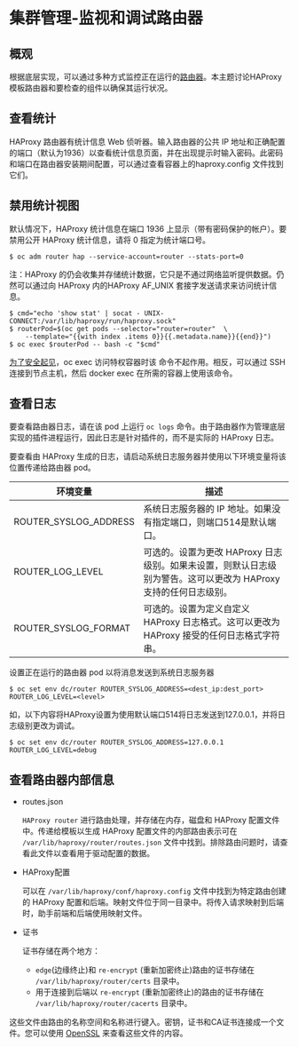 # 集群管理-监视和调试路由器
## 概观
根据底层实现，可以通过多种方式监控正在运行的[路由器](https://docs.openshift.org/3.9/architecture/networking/routes.html#architecture-core-concepts-routes)。本主题讨论HAProxy 模板路由器和要检查的组件以确保其运行状况。
## 查看统计
HAProxy 路由器有统计信息 Web 侦听器。输入路由器的公共 IP 地址和正确配置的端口（默认为1936）以查看统计信息页面，并在出现提示时输入密码。此密码和端口在路由器安装期间配置，可以通过查看容器上的haproxy.config 文件找到它们。
## 禁用统计视图
默认情况下，HAProxy 统计信息在端口 1936 上显示（带有密码保护的帐户）。要禁用公开 HAProxy 统计信息，请将 0 指定为统计端口号。

	$ oc adm router hap --service-account=router --stats-port=0
注：HAProxy 的仍会收集并存储统计数据，它只是不通过网络监听提供数据。仍然可以通过向 HAProxy 内的HAProxy AF_UNIX 套接字发送请求来访问统计信息。

	$ cmd="echo 'show stat' | socat - UNIX-CONNECT:/var/lib/haproxy/run/haproxy.sock"
	$ routerPod=$(oc get pods --selector="router=router"  \
	    --template="{{with index .items 0}}{{.metadata.name}}{{end}}")
	$ oc exec $routerPod -- bash -c "$cmd"
	
[为了安全起见](https://access.redhat.com/errata/RHSA-2015:1650)，oc exec 访问特权容器时该 命令不起作用。相反，可以通过 SSH 连接到节点主机，然后 docker exec 在所需的容器上使用该命令。
## 查看日志
要查看路由器日志，请在该 pod 上运行 `oc logs` 命令。由于路由器作为管理底层实现的插件进程运行，因此日志是针对插件的，而不是实际的 HAProxy 日志。

要查看由 HAProxy 生成的日志，请启动系统日志服务器并使用以下环境变量将该位置传递给路由器 pod。

环境变量|描述
---|---
ROUTER_SYSLOG_ADDRESS|系统日志服务器的 IP 地址。如果没有指定端口，则端口514是默认端口。
ROUTER_LOG_LEVEL|可选的。设置为更改 HAProxy 日志级别。如果未设置，则默认日志级别为警告。这可以更改为 HAProxy 支持的任何日志级别。
ROUTER_SYSLOG_FORMAT|可选的。设置为定义自定义 HAProxy 日志格式。这可以更改为 HAProxy 接受的任何日志格式字符串。

设置正在运行的路由器 pod 以将消息发送到系统日志服务器
	
	$ oc set env dc/router ROUTER_SYSLOG_ADDRESS=<dest_ip:dest_port>  ROUTER_LOG_LEVEL=<level>
如，以下内容将HAProxy设置为使用默认端口514将日志发送到127.0.0.1，并将日志级别更改为调试。

	$ oc set env dc/router ROUTER_SYSLOG_ADDRESS=127.0.0.1 ROUTER_LOG_LEVEL=debug
## 查看路由器内部信息
- routes.json

	`HAProxy router` 进行路由处理，并存储在内存，磁盘和 HAProxy 配置文件中。传递给模板以生成 HAProxy 配置文件的内部路由表示可在 `/var/lib/haproxy/router/routes.json` 文件中找到。排除路由问题时，请查看此文件以查看用于驱动配置的数据。
- HAProxy配置

	可以在 `/var/lib/haproxy/conf/haproxy.config` 文件中找到为特定路由创建的 HAProxy 配置和后端。映射文件位于同一目录中。将传入请求映射到后端时，助手前端和后端使用映射文件。
- 证书

	证书存储在两个地方：

	-  `edge`(边缘终止)和 `re-encrypt` (重新加密终止)路由的证书存储在 `/var/lib/haproxy/router/certs` 目录中。
	- 用于连接到后端以 `re-encrypt` (重新加密终止)的路由的证书存储在 `/var/lib/haproxy/router/cacerts` 目录中。

这些文件由路由的名称空间和名称进行键入。密钥，证书和CA证书连接成一个文件。您可以使用 [OpenSSL](https://www.openssl.org/) 来查看这些文件的内容。





